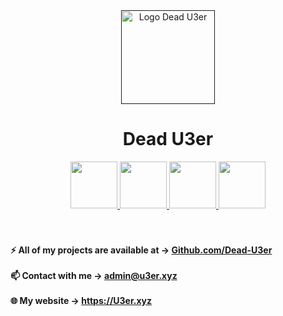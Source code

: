 <div align="center">
    <a href="">
        <img src="https://github.com/Dead-U3er/Dead-U3er/assets/103173374/07da09d9-75c8-4613-9703-d56c178e627a" alt="Logo Dead U3er" width="150px">
    </a>
    <br>
    <h1>
        <b color="#fff">Dead U3er</b>
    </h1>
    <div >
        <a href="https://x.com/Deda_U3er">
            <img src="https://github.com/Dead-U3er/Dead-U3er/assets/103173374/e2c7605f-fe71-4f0e-b582-0c8841927a7e" alt="" width="75px">
        </a>
        <a href="https://t.me/Dead_U3er">
            <img src="https://github.com/Dead-U3er/Dead-U3er/assets/103173374/b8a7fa97-266e-4941-916f-d8a3e8cb2856" alt="" width="75px">
        </a>
        <a href="https://instagram.com/Dead.U3er">
            <img src="https://github.com/Dead-U3er/Dead-U3er/assets/103173374/0b19be09-787d-4bbe-af46-3a12b5b072b8" alt="" width="75px">
        </a>
        <a href="https://www.youtube.com/@dead-u3er">
            <img src="https://github.com/Dead-U3er/Dead-U3er/assets/103173374/f983c0c1-5e8e-462f-9d4b-11862e7de964" alt="" width="75px">
        </a>
    </div>
    <br><br>
    <div>
        <a href="https://github.com/dead-U3er">
            <img align="right" src="https://github-readme-stats.vercel.app/api/top-langs/?username=dead-u3er&layout=compact&text_color=ffffff&icon_color=212121&hide_progress=true&bg_color=212121&title_color=ffffff" alt="">
        </a>
        <h4 align="left">
            ⚡ All of my projects are available at -> <a href="https://github.com/dead-u3er?tab=repositories">Github.com/Dead-U3er</a><br><br>
            📫 Contact with me -> <a href="mailto:admin@u3er.xyz">admin@u3er.xyz</a><br><br>
            🌐 My website -> <a href="https://u3er.xyz">https://U3er.xyz</a>
        </h4>
        <br>
        <br>
    </div>
<!--     <div align="center">
        <h3>Top projects</h3><br>
      <a href="">
        <img src="https://github-readme-stats.vercel.app/api/pin/?username=dead-u3er&repo=   &bg_color=212121&text_color=ffffff&title_color=ffffff&icon_color=ffffff">
      </a>
      <a href="" >
        <img src="https://github-readme-stats.vercel.app/api/pin/?username=dead-u3er&repo=   &bg_color=212121&text_color=ffffff&title_color=ffffff&icon_color=ffffff">
      </a>
    </div> -->
</div>





